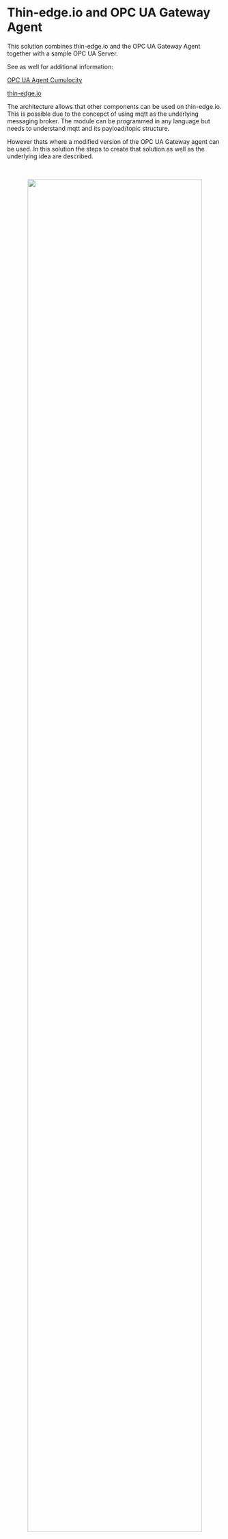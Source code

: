 # Thin-edge.io and OPC UA Gateway Agent

This solution combines thin-edge.io and the OPC UA Gateway Agent together with a sample OPC UA Server.

See as well for additional information: 

[OPC UA Agent Cumulocity](https://cumulocity.com/guides/protocol-integration/opcua/)

[thin-edge.io](https://thin-edge.io)


The architecture allows that other components can be used on thin-edge.io. This is possible due to the concepct of using mqtt as the underlying messaging broker. The module can be programmed in any language but needs to understand mqtt and its payload/topic structure.

However thats where a modified version of the OPC UA Gateway agent can be used. In this solution the steps to create that solution as well as the underlying idea are described.

<br/>
<p style="text-indent:30px;">
  <a>
  <center>
    <img width="90%" src="./images/thin-edge-diagram.svg">
  </center>
  </a>
</p>
<br/>

# Quickstart

```bash
git clone https://github.com/thin-edge/thin-edge.io_examples
cd thin_edge.io_examples/opcua-solution
```

Modify the values within the .env file. Make espacially sure that you have an proper device ID for thin-edge.io. The baseUrl should be without leading https://.

```bash
docker-compose up -d
```

As soon as thin-edge.io is started, log into that container via

```bash
docker exec -it thin-edge.io sh
```

You have to upload the created device certificate. You can do that via:

```bash
tedge cert upload c8y --user {YOURUSERNAME}
```

Enter your password and the certificate will be updated. Connect thin-edge.io via:

```bash
sudo tedge connect c8y
```

The device will appear in the device list, the opcua gateway agent will be a child device of this device.

<br/>
<p style="text-indent:30px;">
  <a>
  <center>
    <img width="50%" src="http://g.recordit.co/I7s3OMhNT5.gif">
  </center>
  </a>
</p>
<br/>

Until the device is not proper connected and the MQTT broker is not running proper, the OPC UA Gateway Agent will fail to start. You need to start that again after the proper connect of thin-edge.io to cumulocity.
# thin-edge.io

Thin-edge.io is here deploayed as a docker container on the basis of an alpine image. Feel free to adjust. Some steps are already packed into the building process such as creating the device certificate based on the device id. The uploading of the certificate needs to be handled manually via

```bash
tedge cert upload c8y --user
```

However if you use your own certificate this step can be ignored but you need to copy your certificate into /etc/tedge/device-certs while building.
## dockerfile content

```docker
  tedge:
    build:
      context: ./tedge
      args:
        - URL=${baseUrl}
        - DEVICEID=${deviceID}
    container_name: thin-edge.io
    env_file:
      - .env
    volumes:
    - /var/run/docker.sock:/var/run/docker.sock
    restart: on-failure 
```
# OPC Simulation Server

The Simulation Server simulates a machine within a factory. Values are updated every 2s.

<br/>
<p style="text-indent:30px;">
  <a>
  <center>
    <img width="70%" src="./images/OPC_Tree.png">
  </center>
  </a>
</p>
<br/>

You can change the tree before building the container.

Once the gateway scanned the OPCTree you can view its content within the device management and the corresponding device.

## dockerfile content

```docker
  opcserver:
      build:
        context: ./opcserver
      ports:
        - "4841:4840"
      expose:
        - "4841"
      container_name: opc-simulation
      restart: on-failure 
```

# OPC UA Gateway

The device representation of the OPC UA Gateway is a child-device for the thin-edge.io parent device. The agent is currently in BETA and not meant for productive usage.

To connect to the simulation OPC UA server enter url opc.tcp://opcserver:4840 or the url of the real OPC UA Server.

<br/>
<p style="text-indent:30px;">
  <a>
  <center>
    <img width="60%" src="http://g.recordit.co/i7wj3cbYQm.gif">
  </center>
  </a>
</p>
<br/>

You can define which data points are translated in the device protocol section of cumulocity.

<br/>
<p style="text-indent:30px;">
  <a>
  <center>
    <img width="60%" src="./images/device-protocols.png">
  </center>
  </a>
</p>
<br/>

You can find more about the OPC UA Gateway implementation in the official [documentation](https://cumulocity.com/guides/protocol-integration/opcua/).

For the device protocoll a new device as child device of the OPC UA Server will be registered. The mapped measurements can be found there.

<br/>
<p style="text-indent:30px;">
  <a>
  <center>
    <img width="50%" src="./images/Measurements.png">
  </center>
  </a>
</p>
<br/>

Until the device is not proper connected and the MQTT broker is not running proper, the OPC UA Gateway Agent will fail to start. 
## dockerfile content

Within docker-compose the part of gateway defines the parameters for the OPC UA Gateway agent. The

```docker
  gateway:
      build:
        context: ./gateway
      container_name: opc-gateway
      restart: always 
      env_file:
        - .env
      depends_on:
        - tedge
      volumes:
      - ./data/opcua/:/data
```

The registration data are stored in the ./data directory that are mapped as a volume to the docker service gateway.
